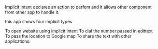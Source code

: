 Implicit intent declares an action to perfom and it allows other component from other app to handle it.

this app shows four implicit types

To open website using implicit intent
To dial the number passed in edittext
To pass the location to Google map
To share the text with other applications.
